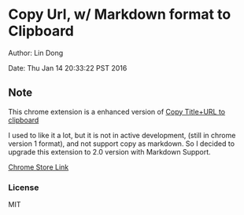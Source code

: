 # Copy Url, w/ Markdown format to Clipboard

Author: Lin Dong

Date: Thu Jan 14 20:33:22 PST 2016

## Note

This chrome extension is a enhanced version of [Copy Title+URL to clipboard](https://chrome.google.com/webstore/detail/copy-title%20url-to-clipboa/hbnaclhngkhpmpgmfakaghgjbblokeeh) 

I used to like it a lot, but it is not in active development, (still in chrome version 1 format), and not support copy as markdown. So I decided to upgrade this extension to 2.0 version with Markdown Support.

[Chrome Store Link](https://chrome.google.com/webstore/detail/fphedfdnajgljnfadpekgjglaemgkfgb)

### License
MIT
